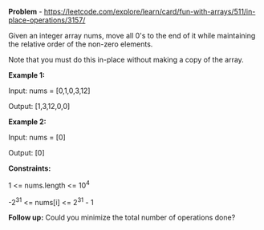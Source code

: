 **Problem** - https://leetcode.com/explore/learn/card/fun-with-arrays/511/in-place-operations/3157/


Given an integer array nums, move all 0's to the end of it while maintaining the relative order of the non-zero elements.


Note that you must do this in-place without making a copy of the array.


 

**Example 1:**

Input: nums = [0,1,0,3,12]

Output: [1,3,12,0,0]

**Example 2:**


Input: nums = [0]

Output: [0]

 

**Constraints:**


1 <= nums.length <= 10<sup>4</sup>

-2<sup>31</sup> <= nums[i] <= 2<sup>31</sup> - 1

 

**Follow up:** Could you minimize the total number of operations done?
